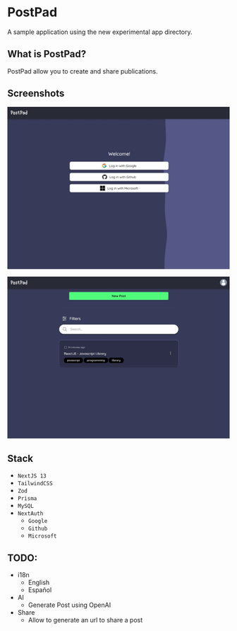 # PostPad

A sample application using the new experimental app directory.

## What is PostPad?

PostPad allow you to create and share publications.

## Screenshots

![login](./static/login.jpg)

![posts](./static/posts.jpg)

## Stack

- `NextJS 13`
- `TailwindCSS`
- `Zod`
- `Prisma`
- `MySQL`
- `NextAuth`
  - `Google`
  - `Github`
  - `Microsoft`

## TODO:

- i18n
  - English
  - Español
- AI
  - Generate Post using OpenAI
- Share
  - Allow to generate an url to share a post
